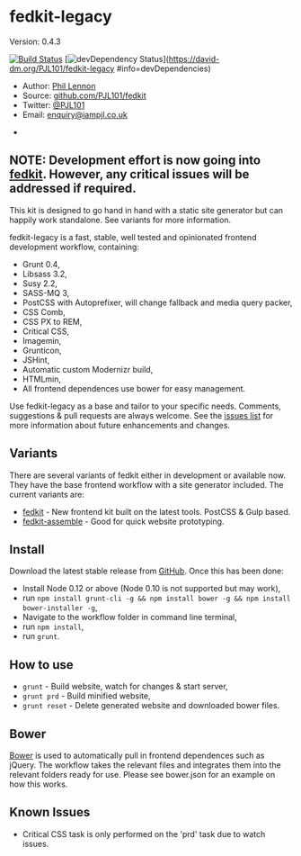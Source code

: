 # fedkit-legacy
Version: 0.4.3

[![Build Status](https://travis-ci.org/PJL101/fedkit-legacy.svg?branch=master)](https://travis-ci.org/PJL101/fedkit-legacy)
[![devDependency Status](https://david-dm.org/PJL101/fedkit-legacy/dev-status.svg)](https://david-dm.org/PJL101/fedkit-legacy
  #info=devDependencies)

* Author: [Phil Lennon](http://iampjl.co.uk)
* Source: [github.com/PJL101/fedkit](http://github.com/PJL101/fedkit-legacy)
* Twitter: [@PJL101](http://twitter.com/pjl101)
* Email: [enquiry@iampjl.co.uk](mailto:enquiry@iampjl.co.uk)

-

## NOTE: Development effort is now going into [fedkit](https://github.com/PJL101/fedkit). However, any critical issues will be addressed if required.

This kit is designed to go hand in hand with a static site generator but can happily work standalone. See variants for more information.

fedkit-legacy is a fast, stable, well tested and opinionated frontend development workflow, containing:

* Grunt 0.4,
* Libsass 3.2,
* Susy 2.2,
* SASS-MQ 3,
* PostCSS with Autoprefixer, will change fallback and media query packer,
* CSS Comb,
* CSS PX to REM,
* Critical CSS,
* Imagemin,
* Grunticon,
* JSHint,
* Automatic custom Modernizr build,
* HTMLmin,
* All frontend dependences use bower for easy management.

Use fedkit-legacy as a base and tailor to your specific needs. Comments, suggestions & pull requests are always welcome. See the [issues list](https://github.com/PJL101/fedkit-legacy/issues) for more information about future enhancements and changes.

## Variants

There are several variants of fedkit either in development or available now. They have the base frontend workflow with a site generator included. The current variants are:


* [fedkit](https://github.com/PJL101/fedkit) - New frontend kit built on the latest tools. PostCSS & Gulp based.
* [fedkit-assemble](https://github.com/PJL101/fedkit-assemble-legacy) - Good for quick website prototyping.

## Install

Download the latest stable release from [GitHub](https://github.com/PJL101/fedkit-legacy/releases). Once this has been done:

* Install Node 0.12 or above (Node 0.10 is not supported but may work),
* run `npm install grunt-cli -g && npm install bower -g && npm install bower-installer -g`,
* Navigate to the workflow folder in command line terminal,
* run `npm install`,
* run `grunt`.

## How to use

* `grunt` - Build website, watch for changes & start server,
* `grunt prd` - Build minified website,
* `grunt reset` - Delete generated website and downloaded bower files.

## Bower

[Bower](http://bower.io) is used to automatically pull in frontend dependences such as jQuery. The workflow takes the relevant files and integrates them into the relevant folders ready for use. Please see bower.json for an example on how this works.

## Known Issues

* Critical CSS task is only performed on the 'prd' task due to watch issues.
